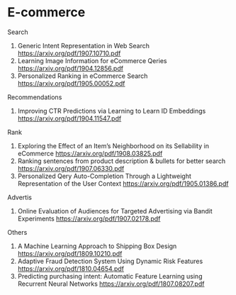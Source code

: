 # E-commerce

Search
1. Generic Intent Representation in Web Search  https://arxiv.org/pdf/1907.10710.pdf
2. Learning Image Information for eCommerce Qeries  https://arxiv.org/pdf/1904.12856.pdf
3. Personalized Ranking in eCommerce Search  https://arxiv.org/pdf/1905.00052.pdf


Recommendations
1. Improving CTR Predictions via Learning to Learn ID Embeddings https://arxiv.org/pdf/1904.11547.pdf

Rank
1. Exploring the Effect of an Item’s Neighborhood on its Sellability in eCommerce  https://arxiv.org/pdf/1908.03825.pdf
2. Ranking sentences from product description & bullets for better search  https://arxiv.org/pdf/1907.06330.pdf
3. Personalized Qery Auto-Completion Through a Lightweight Representation of the User Context https://arxiv.org/pdf/1905.01386.pdf

Advertis
1. Online Evaluation of Audiences for Targeted Advertising via Bandit Experiments  https://arxiv.org/pdf/1907.02178.pdf


Others
1. A Machine Learning Approach to Shipping Box Design   https://arxiv.org/pdf/1809.10210.pdf
2. Adaptive Fraud Detection System Using Dynamic Risk Features   https://arxiv.org/pdf/1810.04654.pdf
3. Predicting purchasing intent: Automatic Feature Learning using Recurrent Neural Networks  https://arxiv.org/pdf/1807.08207.pdf

